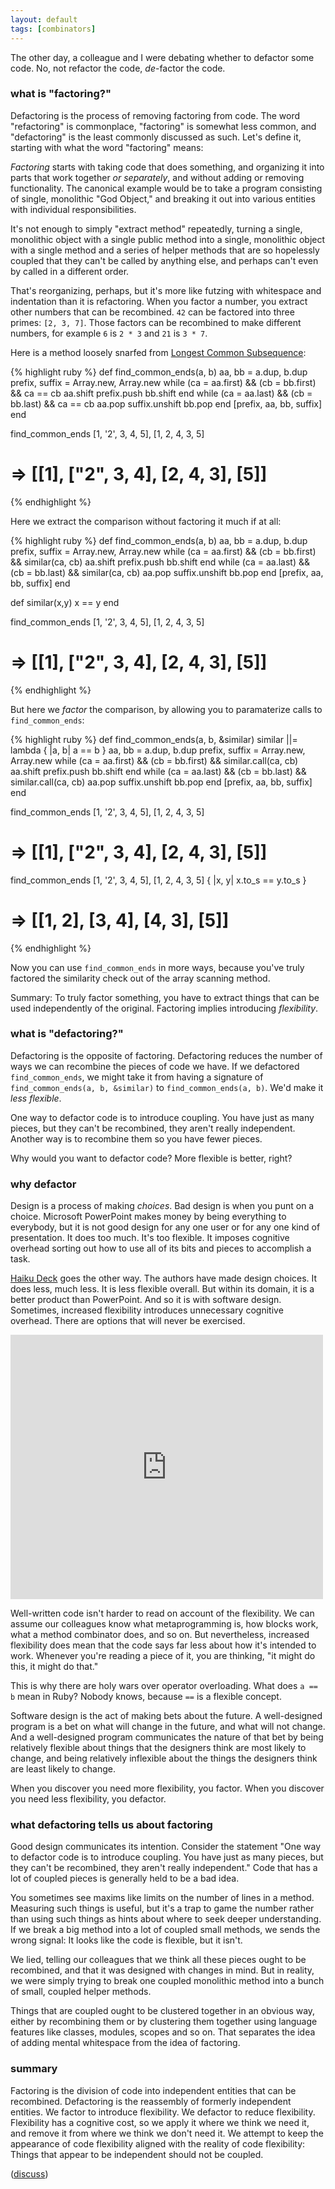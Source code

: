 ```yaml
---
layout: default
tags: [combinators]
---
```


The other day, a colleague and I were debating whether to defactor some code. No, not refactor the code, *de*-factor the code.

### what is "factoring?"

Defactoring is the process of removing factoring from code. The word "refactoring" is commonplace, "factoring" is somewhat less common, and "defactoring" is the least commonly discussed as such. Let's define it, starting with what the word "factoring" means:

*Factoring* starts with taking code that does something, and organizing it into parts that work together *or separately*, and without adding or removing functionality. The canonical example would be to take a program consisting of single, monolithic "God Object," and breaking it out into various entities with individual responsibilities.

It's not enough to simply "extract method" repeatedly, turning a single, monolithic object with a single public method into a single, monolithic object with a single method and a series of helper methods that are so hopelessly coupled that they can't be called by anything else, and perhaps can't even by called in a different order.

That's reorganizing, perhaps, but it's more like futzing with whitespace and indentation than it is refactoring. When you factor a number, you extract other numbers that can be recombined. `42` can be factored into three primes: `[2, 3, 7]`. Those factors can be recombined to make different numbers, for example `6` is `2 * 3` and `21` is `3 * 7`.

Here is a method loosely snarfed from [Longest Common Subsequence](http://rosettacode.org/wiki/Longest_common_subsequence#Ruby):

{% highlight ruby %}
def find_common_ends(a, b)
  aa, bb = a.dup, b.dup
  prefix, suffix = Array.new, Array.new
  while (ca = aa.first) && (cb = bb.first) && ca == cb
    aa.shift
    prefix.push bb.shift
  end
  while (ca = aa.last) && (cb = bb.last) && ca == cb
    aa.pop
    suffix.unshift bb.pop
  end
  [prefix, aa, bb, suffix]
end

find_common_ends [1, '2', 3, 4, 5], [1, 2, 4, 3, 5]
  # => [[1], ["2", 3, 4], [2, 4, 3], [5]]
{% endhighlight %}

Here we extract the comparison without factoring it much if at all:

{% highlight ruby %}
def find_common_ends(a, b)
  aa, bb = a.dup, b.dup
  prefix, suffix = Array.new, Array.new
  while (ca = aa.first) && (cb = bb.first) && similar(ca, cb)
    aa.shift
    prefix.push bb.shift
  end
  while (ca = aa.last) && (cb = bb.last) && similar(ca, cb)
    aa.pop
    suffix.unshift bb.pop
  end
  [prefix, aa, bb, suffix]
end

def similar(x,y)
  x == y
end

find_common_ends [1, '2', 3, 4, 5], [1, 2, 4, 3, 5]
  # => [[1], ["2", 3, 4], [2, 4, 3], [5]]
{% endhighlight %}

But here we *factor* the comparison, by allowing you to paramaterize calls to `find_common_ends`:

{% highlight ruby %}
def find_common_ends(a, b, &similar)
  similar ||= lambda { |a, b| a == b }
  aa, bb = a.dup, b.dup
  prefix, suffix = Array.new, Array.new
  while (ca = aa.first) && (cb = bb.first) && similar.call(ca, cb)
    aa.shift
    prefix.push bb.shift
  end
  while (ca = aa.last) && (cb = bb.last) && similar.call(ca, cb)
    aa.pop
    suffix.unshift bb.pop
  end
  [prefix, aa, bb, suffix]
end

find_common_ends [1, '2', 3, 4, 5], [1, 2, 4, 3, 5]
  # => [[1], ["2", 3, 4], [2, 4, 3], [5]]

find_common_ends [1, '2', 3, 4, 5], [1, 2, 4, 3, 5] { |x, y| x.to_s == y.to_s }
  # => [[1, 2], [3, 4], [4, 3], [5]]
{% endhighlight %}

Now you can use `find_common_ends` in more ways, because you've truly factored the similarity check out of the array scanning method.

Summary: To truly factor something, you have to extract things that can be used independently of the original. Factoring implies introducing *flexibility*.

### what is "defactoring?"

Defactoring is the opposite of factoring. Defactoring reduces the number of ways we can recombine the pieces of code we have. If we defactored `find_common_ends`, we might take it from having a signature of `find_common_ends(a, b, &similar)` to `find_common_ends(a, b)`. We'd make it *less flexible*.

One way to defactor code is to introduce coupling. You have just as many pieces, but they can't be recombined, they aren't really independent. Another way is to recombine them so you have fewer pieces.

Why would you want to defactor code? More flexible is better, right?

### why defactor

Design is a process of making *choices*. Bad design is when you punt on a choice. Microsoft PowerPoint makes money by being everything to everybody, but it is not good design for any one user or for any one kind of presentation. It does too much. It's too flexible. It imposes cognitive overhead sorting out how to use all of its bits and pieces to accomplish a task.

[Haiku Deck](http://www.haikudeck.com) goes the other way. The authors have made design choices. It does less, much less. It is less flexible overall. But within its domain, it is a better product than PowerPoint. And so it is with software design. Sometimes, increased flexibility introduces unnecessary cognitive overhead. There are options that will never be exercised.

<iframe src="http://www.haikudeck.com/e/pjz03GUWZb" width="500" height="423" frameborder="0" marginheight="10" marginwidth="0" scrolling="no">
Something that shouldn't matter
</iframe>

Well-written code isn't harder to read on account of the flexibility. We can assume our colleagues know what metaprogramming is, how blocks work, what a method combinator does, and so on. But nevertheless, increased flexibility does mean that the code says far less about how it's intended to work. Whenever you're reading a piece of it, you are thinking, "it might do this, it might do that."

This is why there are holy wars over operator overloading. What does `a == b` mean in Ruby? Nobody knows, because `==` is a flexible concept.

Software design is the act of making bets about the future. A well-designed program is a bet on what will change in the future, and what will not change. And a well-designed program communicates the nature of that bet by being relatively flexible about things that the designers think are most likely to change, and being relatively inflexible about the things the designers think are least likely to change.

When you discover you need more flexibility, you factor. When you discover you need less flexibility, you defactor.

### what defactoring tells us about factoring

Good design communicates its intention. Consider the statement "One way to defactor code is to introduce coupling. You have just as many pieces, but they can't be recombined, they aren't really independent." Code that has a lot of coupled pieces is generally held to be a bad idea.

You sometimes see maxims like limits on the number of lines in a method. Measuring such things is useful, but it's a trap to game the number rather than using such things as hints about where to seek deeper understanding. If we break a big method into a lot of coupled small methods, we sends the wrong signal: It looks like the code is flexible, but it isn't.

We lied, telling our colleagues that we think all these pieces ought to be recombined, and that it was designed with changes in mind. But in reality, we were simply trying to break one coupled monolithic method into a bunch of small, coupled helper methods.

Things that are coupled ought to be clustered together in an obvious way, either by recombining them or by clustering them together using language features like classes, modules, scopes and so on. That separates the idea of adding mental whitespace from the idea of factoring.

### summary

Factoring is the division of code into independent entities that can be recombined. Defactoring is the reassembly of formerly independent entities. We factor to introduce flexibility. We defactor to reduce flexibility. Flexibility has a cognitive cost, so we apply it where we think we need it, and remove it from where we think we don't need it. We attempt to keep the appearance of code flexibility aligned with the reality of code flexibility: Things that appear to be independent should not be coupled.

([discuss](http://www.reddit.com/r/programming/comments/1o0777/defactoring/))